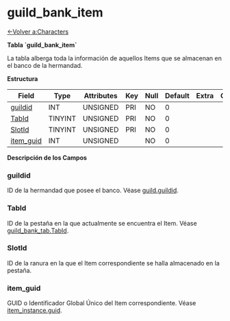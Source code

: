 # guild\_bank\_item

[<-Volver a:Characters](database-characters)

**Tabla \`guild\_bank\_item\`**

La tabla alberga toda la información de aquellos Items que se almacenan en el banco de la hermandad.

**Estructura**

| Field          | Type    | Attributes | Key | Null | Default | Extra | Comment |
| -------------- | ------- | ---------- | --- | ---- | ------- | ----- | ------- |
| [guildid][1]   | INT     | UNSIGNED   | PRI | NO   | 0       |       |         |
| [TabId][2]     | TINYINT | UNSIGNED   | PRI | NO   | 0       |       |         |
| [SlotId][3]    | TINYINT | UNSIGNED   | PRI | NO   | 0       |       |         |
| [item_guid][4] | INT     | UNSIGNED   |     | NO   | 0       |       |         |

[1]: #guildid
[2]: #tabid
[3]: #slotid
[4]: #itemguid

**Descripción de los Campos**

### guildid

ID de la hermandad que posee el banco. Véase [guild.guildid](guild#guildid).

### TabId

ID de la pestaña en la que actualmente se encuentra el Item. Véase [guild\_bank\_tab.TabId](guild_bank_tab#tabid).

### SlotId

ID de la ranura en la que el Item correspondiente se halla almacenado en la pestaña.

### item\_guid

GUID o Identificador Global Único del Item correspondiente. Véase [item\_instance.guid](item_instance#guid).
